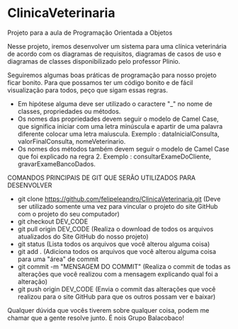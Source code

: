 # ClinicaVeterinaria
Projeto para a aula de Programação Orientada a Objetos

Nesse projeto, iremos desenvolver um sistema para uma clínica veterinária de acordo com os diagramas de requisitos, diagramas de casos de uso e diagramas de classes disponibilizado pelo professor Plinio.

Seguiremos algumas boas práticas de programação para nosso projeto ficar bonito.
Para que possamos ter um código bonito e de fácil visualização para todos, peço que sigam essas regras.

- Em hipótese alguma deve ser utilizado o caractere "_" no nome de classes, propriedades ou métodos.
- Os nomes das propriedades devem seguir o modelo de Camel Case, que significa iniciar com uma letra minúscula e apartir de uma palavra diferente colocar uma letra maíuscula. Exemplo : dataInicialConsulta, valorFinalConsulta, nomeVeterinario.
- Os nomes dos métodos também devem seguir o modelo de Camel Case que foi explicado na regra 2. Exemplo : consultarExameDoCliente, gravarExameBancoDados.


COMANDOS PRINCIPAIS DE GIT QUE SERÃO UTILIZADOS PARA DESENVOLVER
- git clone https://github.com/felipeleandro/ClinicaVeterinaria.git (Deve ser utilizado somente uma vez para vincular o projeto do site GitHub com o projeto do seu computador)
- git checkout DEV_CODE
- git pull origin DEV_CODE (Realiza o download de todos os arquivos atualizados do Site GitHub do nosso projeto)
- git status (Lista todos os arquivos que você alterou alguma coisa)
- git add . (Adiciona todos os arquivos que você alterou alguma coisa para uma "área" de commit
- git commit -m "MENSAGEM DO COMMIT" (Realiza o commit de todas as alterações que você realizou com a mensagem explicando qual foi a alteração)
- git push origin DEV_CODE (Envia o commit das alterações que você realizou para o site GitHub para que os outros possam ver e baixar)


Qualquer dúvida que vocês tiverem sobre qualquer coisa, podem me chamar que a gente resolve junto.
É nois Grupo Balacobaco!
